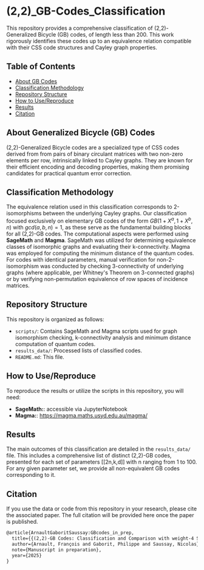 # (2,2)_GB-Codes_Classification
This repository provides a comprehensive classification of (2,2)-Generalized Bicycle (GB) codes, of length less than 200. This work rigorously identifies these codes up to an equivalence relation compatible with their CSS code structures and Cayley graph properties.


## Table of Contents
- [About GB Codes](#about-gb-codes)
- [Classification Methodology](#classification-methodology)
- [Repository Structure](#repository-structure)
- [How to Use/Reproduce](#how-to-usereproduce)
- [Results](#results)
- [Citation](#citation)


## About Generalized Bicycle (GB) Codes
(2,2)-Generalized Bicycle codes are a specialized type of CSS codes derived from from pairs of binary circulant matrices with two non-zero elements per row, intrinsically linked to Cayley graphs. 
They are known for their efficient encoding and decoding properties, making them promising candidates for practical quantum error correction. 


## Classification Methodology
The equivalence relation used in this classification corresponds to 2-isomorphisms between the underlying Cayley graphs.
Our classification focused exclusively on elementary GB codes of the form $GB(1 + X^a, 1 + X^b, n)$ with $gcd(a, b, n) = 1$, as these serve as the fundamental building blocks for all (2,2)-GB codes. The computational aspects were performed using **SageMath** and **Magma**. SageMath was utilized for determining equivalence classes of isomorphic graphs and evaluating their k-connectivity. Magma was employed for computing the minimum distance of the quantum codes. For codes with identical parameters, manual verification for non-2-isomorphism was conducted by checking 3-connectivity of underlying graphs (where applicable, per Whitney's Theorem on 3-connected graphs) or by verifying non-permutation equivalence of row spaces of incidence matrices.


## Repository Structure
This repository is organized as follows:
- `scripts/`: Contains SageMath and Magma scripts used for graph isomorphism checking, k-connectivity analysis and minimum distance computation of quantum codes.
- `results_data/`: Processed lists of classified codes.
- `README.md`: This file.
  

## How to Use/Reproduce
To reproduce the results or utilize the scripts in this repository, you will need:
-   **SageMath:**: accessible via JupyterNotebook
-   **Magma:**: https://magma.maths.usyd.edu.au/magma/
  

## Results
The main outcomes of this classification are detailed in the `results_data/` file. This includes a comprehensive list of distinct (2,2)-GB codes, presented for each set of parameters [[2n,k,d]] with n ranging from 1 to 100. For any given parameter set, we provide all non-equivalent GB codes corresponding to it.


## Citation 
If you use the data or code from this repository in your research, please cite the associated paper. The full citation will be provided here once the paper is published.

```latex
@article{ArnaultGaboritSaussay:GBcodes_in_prep,
  title={{(2,2)-GB Codes: Classification and Comparison with weight-4 Surface Codes}},
  author={Arnault, François and Gaborit, Philippe and Saussay, Nicolas},
  note={Manuscript in preparation},
  year={2025}
}
